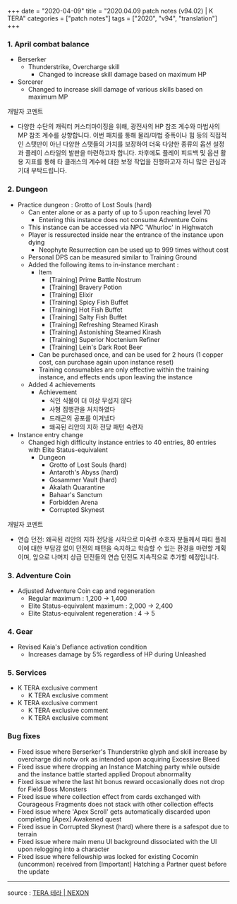 +++
date = "2020-04-09"
title = "2020.04.09 patch notes (v94.02) | K TERA"
categories = ["patch notes"]
tags = ["2020", "v94", "translation"]
+++

### 1. April combat balance
- Berserker
  - Thunderstrike, Overcharge skill
    - Changed to increase skill damage based on maximum HP
- Sorcerer
  - Changed to increase skill damage of various skills based on maximum MP

개발자 코멘트
- 다양한 수단의 캐릭터 커스터마이징을 위해, 광전사의 HP 참조 계수와 마법사의 MP 참조 계수를 상향합니다. 이번 패치를 통해 물리/마법 증폭이나 힘 등의 직접적인 스탯만이 아닌 다양한 스탯들의 가치를 보장하여 더욱 다양한 종류의 옵션 설정과 플레이 스타일의 발판을 마련하고자 합니다. 차후에도 플레이 피드백 및 옵션 활용 지표를 통해 타 클래스의 계수에 대한 보정 작업을 진행하고자 하니 많은 관심과 기대 부탁드립니다.

### 2. Dungeon
- Practice dungeon : Grotto of Lost Souls (hard)
  - Can enter alone or as a party of up to 5 upon reaching level 70
    - Entering this instance does not consume Adventure Coins
  - This instance can be accessed via NPC 'Whurloc' in Highwatch
  - Player is ressurected inside near the entrance of the instance upon dying
    - Neophyte Resurrection can be used up to 999 times without cost
  - Personal DPS can be measured similar to Training Ground
  - Added the following items to in-instance merchant :
    - Item
      - [Training] Prime Battle Nostrum
      - [Training] Bravery Potion
      - [Training] Elixir
      - [Training] Spicy Fish Buffet
      - [Training] Hot Fish Buffet
      - [Training] Salty Fish Buffet
      - [Training] Refreshing Steamed Kirash
      - [Training] Astonishing Steamed Kirash
      - [Training] Superior Noctenium Refiner
      - [Training] Lein's Dark Root Beer
    - Can be purchased once, and can be used for 2 hours (1 copper cost, can purchase again upon instance reset)
    - Training consumables are only effective within the training instance, and effects ends upon leaving the instance
  - Added 4 achievements
    - Achievement
      - 식인 식물이 더 이상 무섭지 않다
      - 사형 집행관을 처치하였다
      - 드래곤의 공포를 이겨냈다
      - 왜곡된 리안의 지하 전당 패턴 숙련자
- Instance entry change
  - Changed high difficulty instance entries to 40 entries, 80 entries with Elite Status-equivalent
    - Dungeon
      - Grotto of Lost Souls (hard)
      - Antaroth's Abyss (hard)
      - Gosammer Vault (hard)
      - Akalath Quarantine
      - Bahaar's Sanctum
      - Forbidden Arena
      - Corrupted Skynest

개발자 코멘트
- 연습 던전: 왜곡된 리안의 지하 전당을 시작으로 미숙련 수호자 분들께서 파티 플레이에 대한 부담감 없이 던전의 패턴을 숙지하고 학습할 수 있는 환경을 마련할 계획이며, 앞으로 나머지 상급 던전들의 연습 던전도 지속적으로 추가할 예정입니다.

### 3. Adventure Coin
- Adjusted Adventure Coin cap and regeneration
  - Regular maximum : 1,200 -> 1,400
  - Elite Status-equivalent maximum : 2,000 -> 2,400
  - Elite Status-equivalent regeneration : 4 -> 5

### 4. Gear
- Revised Kaia's Defiance activation condition
  - Increases damage by 5% regardless of HP during Unleashed

### 5. Services
- K TERA exclusive comment
  - K TERA exclusive comment
- K TERA exclusive comment
  - K TERA exclusive comment
  - K TERA exclusive comment

### Bug fixes
- Fixed issue where Berserker's Thunderstrike glyph and skill increase by overcharge did notw ork as intended upon acquiring Excessive Bleed
- Fixed issue where dropping an Instance Matching party while outside and the instance battle started applied Dropout abnormality
- Fixed issue where the last hit bonus reward occasionally does not drop for Field Boss Monsters
- Fixed issue where collection effect from cards exchanged with Courageous Fragments does not stack with other collection effects
- Fixed issue where 'Apex Scroll' gets automatically discarded upon completing [Apex] Awakened quest
- Fixed issue in Corrupted Skynest (hard) where there is a safespot due to terrain
- Fixed issue where main menu UI background dissociated with the UI upon relogging into a character
- Fixed issue where fellowship was locked for existing Cocomin (uncommon) received from [Important] Hatching a Partner quest before the update

----

source : [TERA 테라 | NEXON](http://tera.nexon.com/news/update/view.aspx?n4articlesn=434)
